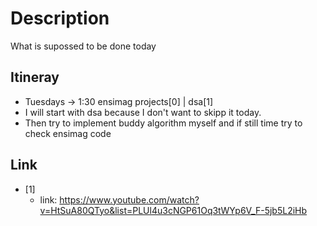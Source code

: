 # Description

What is supossed to be done today

## Itineray

- Tuesdays -> 1:30 ensimag projects[0] | dsa[1]
- I will start with dsa because I don't want to skipp it today.
- Then try to implement buddy algorithm myself and if still time try to check ensimag code

## Link

- [1]
  - link: https://www.youtube.com/watch?v=HtSuA80QTyo&list=PLUl4u3cNGP61Oq3tWYp6V_F-5jb5L2iHb
